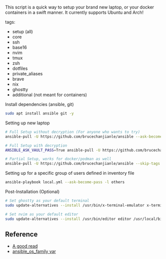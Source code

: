 This script is a quick way to setup your brand new laptop,
or your docker containers in a swift manner. It currently supports
Ubuntu and Arch!

tags:
  - setup (all)
  - core
  - ssh
  - base16
  - nvim
  - tmux
  - zsh
  - dotfiles
  - private_aliases
  - brave
  - nix
  - ghostty
  - additional (not meant for containers)

Install dependencies (ansible, git)
```bash
sudo apt install ansible git -y
```

Setting up new laptop
```bash
# Full Setup without decryption (For anyone who wants to try)
ansible-pull -U https://github.com/brucechanjianle/ansible --ask-become-pass

# Full Setup with decryption
ANSIBLE_ASK_VAULT_PASS=True ansible-pull -U https://github.com/brucechanjianle/ansible --ask-vault-pass -e "enable_decryption=true" --ask-become-pass

# Partial Setup, works for docker/podman as well
ansible-pull -U https://github.com/brucechanjianle/ansible --skip-tags additional --ask-become-pass
```

Setting up for a specific group of users defined in inventory file
```bash
ansible-playbook local.yml --ask-become-pass -l others
```

Post-Installation (Optional)
```bash
# Set ghostty as your default terminal
sudo update-alternatives --install /usr/bin/x-terminal-emulator x-terminal-emulator /usr/local/bin/ghostty 100

# Set nvim as your default editor
sudo update-alternatives --install /usr/bin/editor editor /usr/local/bin/nvim 100
```

## Reference
- [A good read](https://wearenotch.com/speed-up-ansible-playbook-execution/#:~:text=The%20first%20time%20a%20playbook,due%20to%20Ansible's%20idempotence%20checking.)
- [ansible_os_family var](https://groups.google.com/g/ansible-project/c/OZPu-b17n_w)
